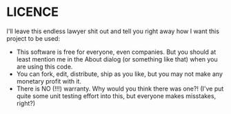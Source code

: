 # LICENCE

I'll leave this endless lawyer shit out and tell you right away how I want this project to be used:

- This software is free for everyone, even companies. But you should at least mention me in the About dialog (or something like that) when you are using this code.
- You can fork, edit, distribute, ship as you like, but you may not make any monetary profit with it.
- There is NO (!!!) warranty. Why would you think there was one?! (I've put quite some unit testing effort into this, but everyone makes misstakes, right?)
